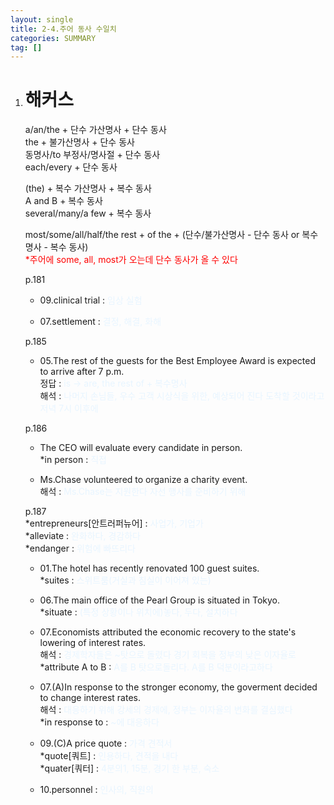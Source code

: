 ```yaml
---
layout: single
title: 2-4.주어 동사 수일치
categories: SUMMARY
tag: []
---
```


1. # 해커스
   a/an/the + 단수 가산명사 + 단수 동사   
   the + 불가산명사 + 단수 동사   
   동명사/to 부정사/명사절 + 단수 동사   
   each/every + 단수 동사   

   (the) + 복수 가산명사 + 복수 동사      
   A and B + 복수 동사   
   several/many/a few + 복수 동사   

   most/some/all/half/the rest + of the + (단수/불가산명사 - 단수 동사 or 복수명사 - 복수 동사)   
   <span style="color:red">*주어에 some, all, most가 오는데 단수 동사가 올 수 있다</span>

   p.181   
   - 09.clinical trial : <span style="color:#E8F5FF">임상 실험</span>   

   - 07.settlement : <span style="color:#E8F5FF">결정, 해결, 화해</span>   

   p.185
   - 05.The rest of the guests for the Best Employee Award is expected to arrive after 7 p.m.   
   정답 : <span style="color:#E8F5FF">is -> are, the rest of + 복수명사</span>   
   해석 : <span style="color:#E8F5FF">나머지 손님들, 우수 고객 시상식을 위한, 예상되어 진다 도착할 것이라고 저녁 7시 이후에</span>   

   p.186   
   - The CEO will evaluate every candidate in person.   
   *in person : <span style="color:#E8F5FF"> 직접</span>

   - Ms.Chase volunteered to organize a charity event.   
   해석 : <span style="color:#E8F5FF">Ms.Chase는 지원한다 자선 행사를 준비하기 위해</span>

   p.187   
   *entrepreneurs[안트러퍼뉴어] : <span style="color:#E8F5FF">사업가, 기업가</span>   
   *alleviate : <span style="color:#E8F5FF">완화하다, 경감하다</span>   
   *endanger : <span style="color:#E8F5FF">위험에 빠뜨리다</span>

   - 01.The hotel has recently renovated 100 guest suites.   
   *suites : <span style="color:#E8F5FF">스위트룸(거실과 침실이 이어져 있는)</span>

   - 06.The main office of the Pearl Group is situated in Tokyo.   
   *situate : <span style="color:#E8F5FF">(특정 상황이나 위치에)놓다, 두다, 설치하다</span>   

   - 07.Economists attributed the economic recovery to the state's lowering of interest rates.   
   해석 : <span style="color:#E8F5FF">경제학자들은 ~탓으로 돌렸다 경기 회복을 정부의 낮은 이자율로</span>   
   *attribute A to B : <span style="color:#E8F5FF">A를 B 탓으로돌리다. A를 B 덕분이라고하다</span>   

   - 07.(A)In response to the stronger economy, the goverment decided to change interest rates.   
   해석 : <span style="color:#E8F5FF">대응하기 위해 강세의 경제에, 정부는 이자율의 변화를 결심했다</span>   
   *in response to : <span style="color:#E8F5FF">~에 대응하다</span>   

   - 09.(C)A price quote : <span style="color:#E8F5FF">가격 견적서</span>   
   *quote[쿼트] : <span style="color:#E8F5FF">인용하다, 견적을 내다</span>   
   *quater[쿼터] : <span style="color:#E8F5FF">4분의1, 15분, 경기 한 부분, 숙소</span>   

   - 10.personnel : <span style="color:#E8F5FF">인사의, 직원의</span>   

   









